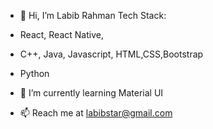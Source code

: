 - 👋 Hi, I’m Labib Rahman
 Tech Stack:
-   React, React Native,
-   C++, Java, Javascript, HTML,CSS,Bootstrap
-   Python


- 🌱 I’m currently learning Material UI
- 📫 Reach me at labibstar@gmail.com

